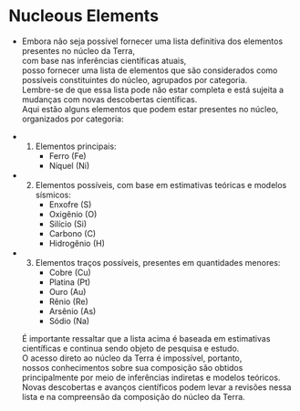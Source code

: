 # Nucleous Elements   
 - Embora não seja possível fornecer uma lista definitiva dos elementos presentes no núcleo da Terra,   
    com base nas inferências científicas atuais,    
     posso fornecer uma lista de elementos que são considerados como possíveis constituintes do núcleo, agrupados por categoria.    
      Lembre-se de que essa lista pode não estar completa e está sujeita a mudanças com novas descobertas científicas.     
       Aqui estão alguns elementos que podem estar presentes no núcleo, organizados por categoria:   

 - 1. Elementos principais:   
      - Ferro (Fe)  
      - Níquel (Ni)  
  
 - 2. Elementos possíveis, com base em estimativas teóricas e modelos sísmicos:  
      - Enxofre (S)    
      - Oxigênio (O)    
      - Silício (Si)    
      - Carbono (C)    
      - Hidrogênio (H)    
   
 - 3. Elementos traços possíveis, presentes em quantidades menores:     
      - Cobre (Cu)
      - Platina (Pt)
      - Ouro (Au)
      - Rênio (Re)
      - Arsênio (As)
      - Sódio (Na)

    É importante ressaltar que a lista acima é baseada em estimativas científicas e continua sendo objeto de pesquisa e estudo.    
      O acesso direto ao núcleo da Terra é impossível, portanto,    
       nossos conhecimentos sobre sua composição são obtidos principalmente por meio de inferências indiretas e modelos teóricos.     
        Novas descobertas e avanços científicos podem levar a revisões nessa lista e na compreensão da composição do núcleo da Terra.   
